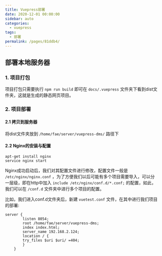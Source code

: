 ```yaml
---
title: Vuepress部署
date: 2020-12-01 00:00:00
sidebar: auto
categories: 
  - vuepress
tags: 
  - 部署
permalink: /pages/81ddb4/
---
```


## 部署本地服务器
### 1. 项目打包  
项目打包只需要执行 ```npm run build``` 即可在 ```docs/.vuepress``` 
文件夹下看到dist文件夹，这就是生成的静态网页项目。

### 2. 项目部署
#### 2.1 拷贝到服务器 
将dist文件夹放到 ```/home/fae/server/vuepress-dms/``` 路径下

#### 2.2 Nginx的安装与配置
```
apt-get install nginx
service nginx start
```
Nginx成功启动后，我们对其配置文件进行修改，配置文件一般是 ```/etc/nginx/nginx.conf``` ，为了方便我们以后可能有多个项目需要导入，可以分一层级，即在http中加入 ```include /etc/nginx/conf.d/*.conf;``` 的配置，如此，我们可以在 ```/conf.d``` 文件夹中进行多个项目的配置。

比如，我们进入conf.d文件夹后，新建 ```vuetest.conf``` 文件，在其中进行我们项目的部署:
```
server {
        listen 8054;
        root /home/fae/server/vuepress-dms;
        index index.html;
        server_name 192.168.2.124;
        location / {
        try_files $uri $uri/ =404;
        }
    }
```


